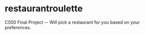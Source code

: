 # restaurantroulette
CS50 Final Project -- Will pick a restaurant for you based on your preferences. 
